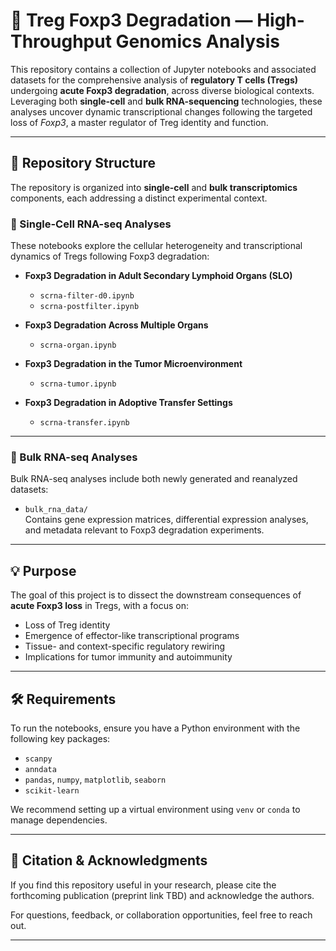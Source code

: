 # 🧬 Treg Foxp3 Degradation — High-Throughput Genomics Analysis

This repository contains a collection of Jupyter notebooks and associated datasets for the comprehensive analysis of **regulatory T cells (Tregs)** undergoing **acute Foxp3 degradation**, across diverse biological contexts. Leveraging both **single-cell** and **bulk RNA-sequencing** technologies, these analyses uncover dynamic transcriptional changes following the targeted loss of *Foxp3*, a master regulator of Treg identity and function.

---

## 📁 Repository Structure

The repository is organized into **single-cell** and **bulk transcriptomics** components, each addressing a distinct experimental context.

### 🔬 Single-Cell RNA-seq Analyses

These notebooks explore the cellular heterogeneity and transcriptional dynamics of Tregs following Foxp3 degradation:

- **Foxp3 Degradation in Adult Secondary Lymphoid Organs (SLO)**  
  - `scrna-filter-d0.ipynb`  
  - `scrna-postfilter.ipynb`

- **Foxp3 Degradation Across Multiple Organs**  
  - `scrna-organ.ipynb`

- **Foxp3 Degradation in the Tumor Microenvironment**  
  - `scrna-tumor.ipynb`

- **Foxp3 Degradation in Adoptive Transfer Settings**  
  - `scrna-transfer.ipynb`

---

### 🧪 Bulk RNA-seq Analyses

Bulk RNA-seq analyses include both newly generated and reanalyzed datasets:

- `bulk_rna_data/`  
  Contains gene expression matrices, differential expression analyses, and metadata relevant to Foxp3 degradation experiments.

---

## 💡 Purpose

The goal of this project is to dissect the downstream consequences of **acute Foxp3 loss** in Tregs, with a focus on:

- Loss of Treg identity  
- Emergence of effector-like transcriptional programs  
- Tissue- and context-specific regulatory rewiring  
- Implications for tumor immunity and autoimmunity

---

## 🛠️ Requirements

To run the notebooks, ensure you have a Python environment with the following key packages:

- `scanpy`
- `anndata`
- `pandas`, `numpy`, `matplotlib`, `seaborn`
- `scikit-learn`

We recommend setting up a virtual environment using `venv` or `conda` to manage dependencies.

---

## 📣 Citation & Acknowledgments

If you find this repository useful in your research, please cite the forthcoming publication (preprint link TBD) and acknowledge the authors.

For questions, feedback, or collaboration opportunities, feel free to reach out.

---
